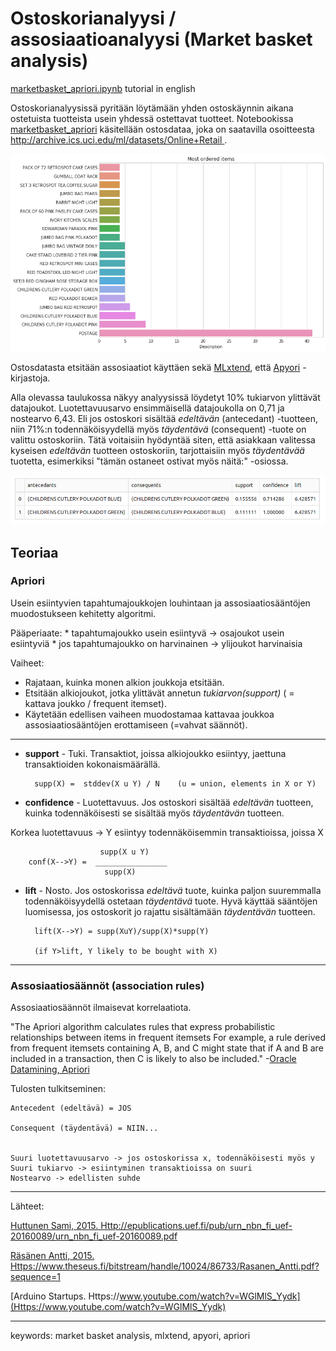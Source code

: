 # Ostoskorianalyysi / assosiaatioanalyysi (Market basket analysis)
[marketbasket_apriori.ipynb](marketbasket_apriori.ipynb) tutorial in english    



Ostoskorianalyysissä pyritään löytämään yhden ostoskäynnin aikana ostetuista tuotteista usein yhdessä ostettavat tuotteet.
Notebookissa [marketbasket_apriori](marketbasket_apriori.ipynb) käsitellään ostosdataa, joka on saatavilla osoitteesta [http://archive.ics.uci.edu/ml/datasets/Online+Retail
](http://archive.ics.uci.edu/ml/datasets/Online+Retail). 

![items](images/items.png)


Ostosdatasta etsitään assosiaatiot käyttäen sekä [MLxtend](http://rasbt.github.io/mlxtend/), 
että [Apyori](https://pypi.python.org/pypi/apyori/1.1.1) -kirjastoja.


Alla olevassa taulukossa näkyy analyysissä löydetyt 10% tukiarvon ylittävät datajoukot. Luotettavuusarvo ensimmäisellä datajoukolla on 0,71 ja nostearvo
6,43. Eli jos ostoskori sisältää _edeltävän_ (antecedant) -tuotteen, niin 71%:n todennäköisyydellä myös _täydentävä_ (consequent) -tuote on valittu 
ostoskoriin. Tätä voitaisiin hyödyntää siten, että asiakkaan valitessa kyseisen _edeltävän_ tuotteen ostoskoriin, tarjottaisiin myös _täydentävää_
tuotetta, esimerkiksi "tämän ostaneet ostivat myös näitä:" -osiossa.


![items](images/apriori.png)



## Teoriaa

### Apriori

Usein  esiintyvien  tapahtumajoukkojen  louhintaan  ja  assosiaatiosääntöjen muodostukseen kehitetty algoritmi. 
 
 Pääperiaate: 
         * tapahtumajoukko usein esiintyvä -> osajoukot usein  esiintyviä
         * jos tapahtumajoukko on harvinainen -> ylijoukot harvinaisia 
         

Vaiheet:

- Rajataan, kuinka monen alkion joukkoja etsitään.
- Etsitään alkiojoukot, jotka ylittävät annetun _tukiarvon(support)_ ( = kattava joukko / frequent itemset). 
- Käytetään edellisen vaiheen muodostamaa kattavaa joukkoa assosiaatiosääntöjen erottamiseen (=vahvat säännöt).

---


* **support** - Tuki. Transaktiot, joissa alkiojoukko esiintyy, jaettuna transaktioiden kokonaismäärällä.

 
        supp(X) =  stddev(X u Y) / N    (u = union, elements in X or Y)     
     

* **confidence** - Luotettavuus. Jos ostoskori sisältää _edeltävän_ tuotteen, kuinka todennäköisesti se sisältää myös _täydentävän_ tuotteen.

 Korkea luotettavuus -> Y esiintyy todennäköisemmin transaktioissa, joissa X
 
                        supp(X u Y)
        conf(X-->Y) =  ________________     
                         supp(X)
                     


* **lift** - Nosto. Jos ostoskorissa _edeltävä_ tuote, kuinka paljon suuremmalla todennäköisyydellä ostetaan _täydentävä_ tuote. Hyvä käyttää sääntöjen luomisessa, jos ostoskorit jo rajattu sisältämään _täydentävän_ tuotteen.


  
        lift(X-->Y) = supp(XuY)/supp(X)*supp(Y)   
     
        (if Y>lift, Y likely to be bought with X)
 

---

### Assosiaatiosäännöt (association rules)


Assosiaatiosäännöt ilmaisevat korrelaatiota. 

"The Apriori algorithm calculates rules that express probabilistic relationships between items in frequent itemsets For example, a rule derived from frequent itemsets containing A, B, and C might state that if A and B are included in a transaction, then C is likely to also be included." -[Oracle Datamining, Apriori](https://docs.oracle.com/cd/B28359_01/datamine.111/b28129/algo_apriori.htm#DMCON061)


Tulosten tulkitseminen: 

    Antecedent (edeltävä) = JOS 

    Consequent (täydentävä) = NIIN...


    Suuri luotettavuusarvo -> jos ostoskorissa x, todennäköisesti myös y
    Suuri tukiarvo -> esiintyminen transaktioissa on suuri
    Nostearvo -> edellisten suhde

---

 
Lähteet: 
                                        
[Huttunen Sami, 2015. Http://epublications.uef.fi/pub/urn_nbn_fi_uef-20160089/urn_nbn_fi_uef-20160089.pdf](Http://epublications.uef.fi/pub/urn_nbn_fi_uef-20160089/urn_nbn_fi_uef-20160089.pdf)
 
[Räsänen Antti, 2015. Https://www.theseus.fi/bitstream/handle/10024/86733/Rasanen_Antti.pdf?sequence=1
](Https://www.theseus.fi/bitstream/handle/10024/86733/Rasanen_Antti.pdf?sequence=1)

[Arduino Startups. Https://www.youtube.com/watch?v=WGlMlS_Yydk](Https://www.youtube.com/watch?v=WGlMlS_Yydk)

---

keywords: market basket analysis, mlxtend, apyori, apriori
